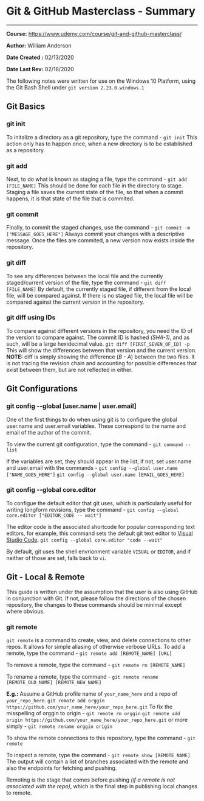 # Git & GitHub Masterclass - Summary
---
**Course:** https://www.udemy.com/course/git-and-github-masterclass/

**Author:** William Anderson

**Date Created :** 02/13/2020

**Date Last Rev:** 02/18/2020 

The following notes were written for use on the Windows 10 Platform, using the Git Bash Shell under `git version 2.23.0.windows.1`

## Git Basics
### git init
To initalize a directory as a git repository, type the command -
 `git init`
 This action only has to happen once, when a new directory is to be established as a repository.

### git add
Next, to do what is known as staging a file, type the command -
`git add [FILE_NAME]`
This should be done for each file in the directory to stage. Staging a file saves the current state of the file, so that when a commit happens, it is that state of the file that is commited.

### git commit
Finally, to commit the staged changes, use the command -
`git commit -m ["MESSAGE_GOES_HERE"]`
Always commit your changes with a descriptive message.
Once the files are commited, a new version now exists inside the repository.

### git diff
To see any differences between the local file and the currently staged/current version of the file, type the command - 
`git diff [FILE_NAME]`
By default, the currently staged file, if different from the local file, will be compared against. If there is no staged file, the local file will be compared against the current version in the repository. 

### git diff using IDs
To compare against different versions in the repository, you need the ID of the version to compare against. The commit ID is hashed *(SHA-1)*, and as such, will be a large hexidecimal value. 
`git diff [FIRST_SEVEN_OF_ID] -p`
This will show the differences between that version and the current version. 
**NOTE:** 
diff is simply showing the difference (*B - A*) between the two files. It is not tracing the revision chain and accounting for possible differences that exist between them, but are not reflected in either.

## Git Configurations
### git config --global [user<span></span>.name | user.email]
One of the first things to do when using git is to configure the global user<span></span>.name and user.email variables. These correspond to the name and email of the author of the commit.

To view the current git configuration, type the command - 
`git command --list`

If the variables are set, they should appear in the list, if not, set user<span></span>.name and user.email with the commands -
`git config --global user.name ["NAME_GOES_HERE"]`
`git config --global user.name [EMAIL_GOES_HERE]`

### git config --global core.editor
To configue the default editor that git uses, which is particularly useful for writing longform revisions, type the command -
`git config --global core.editor ["EDITOR_CODE -- wait"]`

The editor code is the associated shortcode for popular corresponding text editors, for example, this command sets the default git text editor to [Visual Studio Code](https://code.visualstudio.com/).
`git config --global core.editor "code --wait"`

By default, git uses the shell envrionment variable `VISUAL` or `EDITOR`, and if neither of those are set, falls back to `vi`.

## Git - Local & Remote
This guide is written under the assumption that the user is also using GitHub in conjunction with Git. If not, please follow the directions of the chosen repository, the changes to these commands should be minimal except where obvious.


### git remote
`git remote` is a command to create, view, and delete connections to other repos. It allows for simple aliasing of otherwise verbose URLs. To add a remote, type the command -
`git remote add [REMOTE_NAME] [URL]`

To remove a remote, type the command -
`git remote rm [REMOTE_NAME]`

To rename a remote, type the command -
`git remote rename [REMOTE_OLD_NAME] [REMOTE_NEW_NAME]`

**E.g.:**
Assume a GitHub profile name of  `your_name_here` and a repo of `your_repo_here`.
`git remote add orggin https://github.com/your_name_here/your_repo_here.git`
To fix the misspelling of orggin to origin -
`git remote rm orggin`
`git remote add origin https://github.com/your_name_here/your_repo_here.git`
or more simply -
`git remote rename orggin origin`

To show the remote connections to this repository, type the command - 
`git remote`

To inspect a remote, type the command -
`git remote show [REMOTE_NAME]`
The output will contain a list of branches associated with the remote and also the endpoints for fetching and pushing.

Remoting is the stage that comes before pushing *(if a remote is not associated with the repo)*, which is the final step in publishing local changes to remote.
